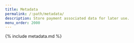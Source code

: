 ```yaml
---
title: Metadata
permalink: /:path/metadata/
description: Store payment associated data for later use.
menu_order: 2000
---
```


{% include metadata.md %}
